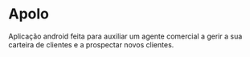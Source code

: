 # Apolo

Aplicação android feita para auxiliar um agente comercial a gerir a sua carteira de clientes e a prospectar novos clientes.
